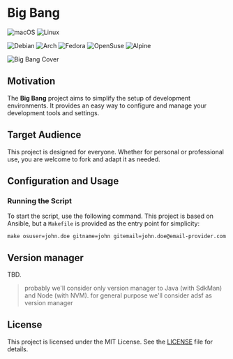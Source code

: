# Big Bang

<!--
Badges generator https://badgesgenerator.com/
Simple Icons https://simpleicons.org/?q=ubuntu
-->

<!-- Supported -->
![macOS](https://img.shields.io/badge/macOS-first-green?labelColor=gray&style=flat&logo=apple&logoColor=white)
![Linux](https://img.shields.io/badge/linux-allowed-green?labelColor=yellow&style=flat&logo=linux&logoColor=white)

<!-- Not supported yet -->
<!-- ![Ububtu](https://img.shields.io/badge/ububtu-not%20supported-red?labelColor=E95420&style=flat&logo=ubuntu&logoColor=white) -->
![Debian](https://img.shields.io/badge/Debian-not%20supported-red?labelColor=A81D33&style=flat&logo=ubuntu&logoColor=white)
![Arch](https://img.shields.io/badge/Arch-not%20supported-red?labelColor=1793D1&style=flat&logo=archLinux&logoColor=white)
![Fedora](https://img.shields.io/badge/Fedora-not%20supported-red?labelColor=51A2DA&style=flat&logo=fedora&logoColor=white)
![OpenSuse](https://img.shields.io/badge/OpenSuse-not%20supported-red?labelColor=73BA25&style=flat&logo=openSuse&logoColor=white)
![Alpine](https://img.shields.io/badge/Alpine-not%20supported-red?labelColor=0D597F&style=flat&logo=alpineLinux&logoColor=white)

![Big Bang Cover](https://p2.trrsf.com/image/fget/cf/460/0/images.terra.com/2018/03/06/o-que-existia-antes-do-big-bang-stephen-hawking-responde.jpg "Big Bang Project Cover")

## Motivation

The **Big Bang** project aims to simplify the setup of development environments. It provides an easy way to configure and manage your development tools and settings.

## Target Audience

This project is designed for everyone. Whether for personal or professional use, you are welcome to fork and adapt it as needed.

## Configuration and Usage

### Running the Script

To start the script, use the following command. This project is based on Ansible, but a `Makefile` is provided as the entry point for simplicity:

```shell
make osuser=john.doe gitname=john gitemail=john.doe@email-provider.com
```

## Version manager

TBD.
> probably we'll consider only version manager to Java (with SdkMan) and Node (with NVM).
> for general purpose we'll consider adsf as version manager

## License

This project is licensed under the MIT License. See the [LICENSE](LICENSE) file for details.
